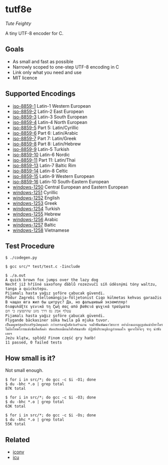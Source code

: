 # tutf8e

  *Tute Feighty*

  A tiny UTF-8 encoder for C.

## Goals

  * As small and fast as possible
  * Narrowly scoped to one-step UTF-8 encoding in C
  * Link only what you need and use
  * MIT licence

## Supported Encodings

  * [iso-8859-1](https://en.wikipedia.org/wiki/ISO/IEC_8859-1) Latin-1 Western European
  * [iso-8859-2](https://en.wikipedia.org/wiki/ISO/IEC_8859-2) Latin-2 East European
  * [iso-8859-3](https://en.wikipedia.org/wiki/ISO/IEC_8859-3) Latin-3 South European
  * [iso-8859-4](https://en.wikipedia.org/wiki/ISO/IEC_8859-4) Latin-4 North European
  * [iso-8859-5](https://en.wikipedia.org/wiki/ISO/IEC_8859-5) Part 5: Latin/Cyrillic
  * [iso-8859-6](https://en.wikipedia.org/wiki/ISO/IEC_8859-6) Part 6: Latin/Arabic
  * [iso-8859-7](https://en.wikipedia.org/wiki/ISO/IEC_8859-7) Part 7: Latin/Greek
  * [iso-8859-8](https://en.wikipedia.org/wiki/ISO/IEC_8859-8) Part 8: Latin/Hebrew
  * [iso-8859-9](https://en.wikipedia.org/wiki/ISO/IEC_8859-9) Latin-5 Turkish
  * [iso-8859-10](https://en.wikipedia.org/wiki/ISO/IEC_8859-10) Latin-6 Nordic
  * [iso-8859-11](https://en.wikipedia.org/wiki/ISO/IEC_8859-11) Part 11: Latin/Thai
  * [iso-8859-13](https://en.wikipedia.org/wiki/ISO/IEC_8859-13) Latin-7 Baltic Rim
  * [iso-8859-14](https://en.wikipedia.org/wiki/ISO/IEC_8859-14) Latin-8 Celtic
  * [iso-8859-15](https://en.wikipedia.org/wiki/ISO/IEC_8859-15) Latin-9 Western European 
  * [iso-8859-16](https://en.wikipedia.org/wiki/ISO/IEC_8859-16) Latin-10 South-Eastern European
  * [windows-1250](https://en.wikipedia.org/wiki/Windows-1250) Central European and Eastern European
  * [windows-1251](https://en.wikipedia.org/wiki/Windows-1251) Cyrillic
  * [windows-1252](https://en.wikipedia.org/wiki/Windows-1252) English
  * [windows-1253](https://en.wikipedia.org/wiki/Windows-1253) Greek
  * [windows-1254](https://en.wikipedia.org/wiki/Windows-1254) Turkish
  * [windows-1255](https://en.wikipedia.org/wiki/Windows-1255) Hebrew
  * [windows-1256](https://en.wikipedia.org/wiki/Windows-1256) Arabic
  * [windows-1257](https://en.wikipedia.org/wiki/Windows-1257) Baltic
  * [windows-1258](https://en.wikipedia.org/wiki/Windows-1258) Vietnamese

## Test Procedure

```
$ ./codegen.py

$ gcc src/* test/test.c -Iinclude

$ ./a.out
A quick brown fox jumps over the lazy dog
Nechť již hříšné saxofony ďáblů rozezvučí síň úděsnými tóny waltzu, tanga a quickstepu.
Pijamalı hasta yağız şoföre çabucak güvendi.
Põdur Zagrebi tšellomängija-följetonist Ciqo külmetas kehvas garaažis
В чащах юга жил бы цитрус? Да, но фальшивый экземпляр!
διαφυλάξτε γενικά τη ζωή σας από βαθειά ψυχικά τραύματα
עטלף אבק נס דרך מזגן שהתפוצץ כי חם
Pijamalı hasta yağız şoföre çabucak güvendi.
Flygande bäckasiner söka hwila på mjuka tuvor.
เป็นมนุษย์สุดประเสริฐเลิศคุณค่า กว่าบรรดาฝูงสัตว์เดรัจฉาน จงฝ่าฟันพัฒนาวิชาการ อย่าล้างผลาญฤๅเข่นฆ่าบีฑาใคร ไม่ถือโทษโกรธแช่งซัดฮึดฮัดด่า หัดอภัยเหมือนกีฬาอัชฌาสัย ปฏิบัติประพฤติกฎกำหนดใจ พูดจาให้จ๊ะๆ จ๋าๆ น่าฟังเอยฯ
Jeżu klątw, spłódź Finom część gry hańb!
11 passed, 0 failed tests
```

## How small is it?

Not small enough.

```
$ for i in src/*; do gcc -c $i -O1; done
$ du -bhc *.o | grep total
87K total

$ for i in src/*; do gcc -c $i -O3; done
$ du -bhc *.o | grep total
63K total

$ for i in src/*; do gcc -c $i -Os; done
$ du -bhc *.o | grep total
55K total
```

## Related

  * [iconv](https://www.gnu.org/software/libiconv/)
  * [icu](http://site.icu-project.org/)
